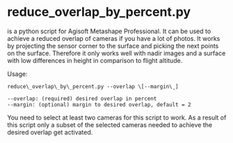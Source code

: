 # reduce\_overlap\_by\_percent.py #

 is a python script for Agisoft Metashape Professional. It can be used to achieve a reduced overlap of cameras if you have a lot of photos. It works by projecting the sensor corner to the surface and picking the next points on the surface. Therefore it only works well with nadir images and a surface with low differences in height in comparison to flight altitude.

Usage:

    reduce\_overlap\_by\_percent.py --overlap \[--margin\¸]

    --overlap: (required) desired overlap in percent
    --margin: (optional) margin to desired overlap, default = 2

You need to select at least two cameras for this script to work. As a result of this script only a subset of the selected cameras needed to achieve the desired overlap get activated.
